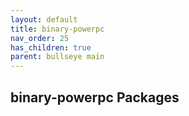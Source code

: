 ```yaml
---
layout: default
title: binary-powerpc
nav_order: 25
has_children: true
parent: bullseye main
---
```


## binary-powerpc Packages
